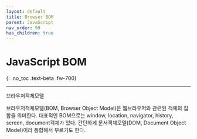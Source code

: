 ```yaml
---
layout: default
title: Browser BOM
parent: JavaScript
nav_order: 99
has_children: true
---
```


# JavaScript BOM
{: .no_toc .text-beta .fw-700}


---

브라우저객체모델

브라우저객체모델(BOM, Browser Object Model)은 웹브라우저와 관련된 객체의 집합을 의미한다.
대표적인 BOM으로는 window, location, navigator, history, screen, document객체가 있다.
간단하게 문서객체모델(DOM, Document Object Model)이라 통합해서 부르기도 한다.

    

